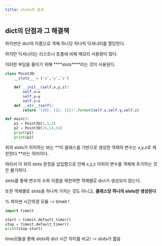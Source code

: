 ```yaml
---
title: slots의 효과
---
```


## dict의 단점과 그 해결책

파이썬은 dict의 이름으로 객체 하나당 하나씩 딕셔너리를 할당한다.

하지만 딕셔너리는 리스트나 튜플에 비해 메모리 사용량이 많다.

이러한 부담을 줄이기 위해 \***\*slots\*\***라는 것이 사용된다.

```python
class Point3D:
    __slots__ = ('x','y','z')

    def __init__(self,x,y,z):
        self.x=x
        self.y=y
        self.z=z
    def __str__(self):
        return '({0}, {1}, {2})'.format(self.x,self.y,self.z)

def main():
    p1 = Point3D(1,1,1)
    p2 = Point3D(24,14,32)
    print(p1)
    print(p2)
```

위의 slots가 의미하는 바는 **이 클래스를 기반으로 생성한 객체의 변수는 x,y,z로 제한한다.**라는 의미이다.

따라서 이 위의 slots 문장을 삽입함으로 인해 x,y,z 이외의 변수를 객체에 추가하는 것은 불가하다.

slots를 통해 변수의 수와 이름을 제한하면 객체별로 dict가 생성되지 않는다.

또한 객체별로 slots을 하나씩 가지는 것도 아니고, **클래스당 하나의 slots만 생성된다**

% 파이썬 시간측정 모듈 -> timeit !

```python
import timeit

start = timeit.default_timer()
stop = timeit.default_timer()
print(stop-start)
```

time모듈을 통해 slots와 dict 시간 차이를 비교! -> slots가 짧음
